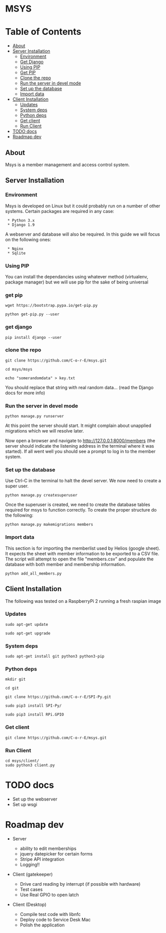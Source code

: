 # MSYS

<a class="mk-toclify" id="table-of-contents"></a>

# Table of Contents

- [About](#about)
- [Server Installation](#server-installation)
    - [Environment](#environment)
    - [Get Django](#get-django)
    - [Using PIP](#using-pip)
    - [Get PIP](#get-pip)
    - [Clone the repo](#clone-the-repo)
    - [Run the server in devel mode](#run-the-server-in-devel-mode)
    - [Set up the database](#set-up-the-database)
    - [Import data](#import-data)
- [Client Installation](#client-installation)
    - [Updates](#updates)
    - [System deps](#system-deps)
    - [Python deps](#python-deps)
    - [Get client](#get-client)
    - [Run Client](#run-client)
- [TODO docs](#todo-docs)
- [Roadmap dev](#roadmap-dev)


## About

Msys is a member management and access control system.

## Server Installation

### Environment

Msys is developed on Linux but it could probably run on a number of other systems. Certain packages are required in any case:

	 * Python 3.x
 	 * Django 1.9

A webserver and database will also be required. In this guide we will focus on the following ones:

     * Nginx
 	 * Sqlite


### Using PIP

You can install the dependancies using whatever method (virtualenv, package manager) but we will use pip for the sake of being universal

### get pip

```
wget https://bootstrap.pypa.io/get-pip.py
```

```
python get-pip.py --user
```

### get django

```
pip install django --user
```

### clone the repo

```
git clone https://github.com/C-o-r-E/msys.git
```

```
cd msys/msys
```

```
echo "somerandomdata" > key.txt
```

You should replace that string with real random data... (read the Django docs for more info)

### Run the server in devel mode

```
python manage.py runserver
```

At this point the server should start. It might complain about unapplied migrations which we will resolve later.

Now open a browser and navigate to http://127.0.0.1:8000/members (the server should indicate the listening address in the terminal where it was started). If all went well you should see a prompt to log in to the member system.

### Set up the database

Use Ctrl-C in the terminal to halt the devel server. We now need to create a super user.

```
python manage.py createsuperuser
```

Once the superuser is created, we need to create the database tables required for msys to function correctly. To create the proper structure do the following:

```
python manage.py makemigrations members
```

### Import data

This section is for importing the memberlist used by Helios (google sheet). It expects the sheet with member information to be exported to a CSV file. The script will attempt to open the file "members.csv" and populate the database with both member and membership information.

```
python add_all_members.py
```

## Client Installation

The following was tested on a RaspberryPi 2 running a fresh raspian image

### Updates

```
sudo apt-get update

sudo apt-get upgrade
```

### System deps

```
sudo apt-get install git python3 python3-pip
```

### Python deps

```
mkdir git

cd git

git clone https://github.com/C-o-r-E/SPI-Py.git

sudo pip3 install SPI-Py/

sudo pip3 install RPi.GPIO

```

### Get client

```
git clone https://github.com/C-o-r-E/msys.git
```

### Run Client

```
cd msys/client/
sudo python3 client.py
```


# TODO docs

* Set up the webserver
* Set up wsgi



# Roadmap dev

* Server
    * ability to edit memberships
    * jquery datepicker for certain forms
    * Stripe API integration
    * Logging!!

* Client (gatekeeper)
    * Drive card reading by interrupt (if possible with hardware)
    * Test cases
    * Use Real GPIO to open latch    
    
* Client (Desktop)
    * Compile test code with libnfc
    * Deploy code to Service Desk Mac
    * Polish the application
